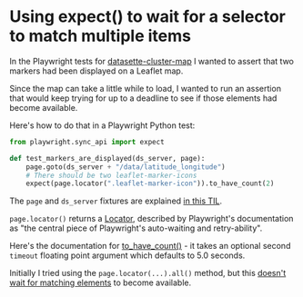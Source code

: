# Using expect() to wait for a selector to match multiple items

In the Playwright tests for [datasette-cluster-map](https://github.com/simonw/datasette-cluster-map) I wanted to assert that two markers had been displayed on a Leaflet map.

Since the map can take a little while to load, I wanted to run an assertion that would keep trying for up to a deadline to see if those elements had become available.

Here's how to do that in a Playwright Python test:

```python
from playwright.sync_api import expect

def test_markers_are_displayed(ds_server, page):
    page.goto(ds_server + "/data/latitude_longitude")
    # There should be two leaflet-marker-icons
    expect(page.locator(".leaflet-marker-icon")).to_have_count(2)
```
The `page` and `ds_server` fixtures are explained [in this TIL](https://til.simonwillison.net/datasette/playwright-tests-datasette-plugin).

`page.locator()` returns a [Locator](https://playwright.dev/python/docs/api/class-locator), described by Playwright's documentation as "the central piece of Playwright's auto-waiting and retry-ability".

Here's the documentation for [to_have_count()](https://playwright.dev/python/docs/api/class-locatorassertions#locator-assertions-to-have-count) - it takes an optional second `timeout` floating point argument which defaults to 5.0 seconds.

Initially I tried using the `page.locator(...).all()` method, but this [doesn't wait for matching elements](https://playwright.dev/python/docs/api/class-locator#locator-all) to become available.

